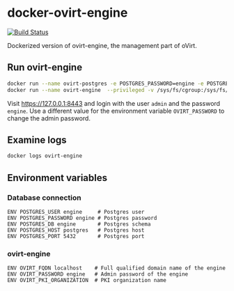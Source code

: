 # docker-ovirt-engine

[![Build Status](https://travis-ci.org/ovirt/ovirt-container-engine.svg?branch=master)](https://travis-ci.org/ovirt/ovirt-container-engine)

Dockerized version of ovirt-engine, the management part of oVirt.

## Run ovirt-engine

```bash
docker run --name ovirt-postgres -e POSTGRES_PASSWORD=engine -e POSTGRES_USER=engine -e POSTGRES_DB=engine --rm -d wooshot/ovirt-psql
docker run --name ovirt-engine  --privileged -v /sys/fs/cgroup:/sys/fs/cgroup:ro --link ovirt-postgres:postgres -e OVIRT_PASSWORD=engine --rm -p 8443:8443 -d wooshot/oe4.2

```
Visit https://127.0.0.1:8443 and login with the user `admin` and the password
`engine`. Use a different value for the environment variable `OVIRT_PASSWORD`
to change the admin password.

## Examine logs

```bash
docker logs ovirt-engine
```

## Environment variables

### Database connection
```
ENV POSTGRES_USER engine     # Postgres user
ENV POSTGRES_PASSWORD engine # Postgres password
ENV POSTGRES_DB engine       # Postgres schema
ENV POSTGRES_HOST postgres   # Postgres host
ENV POSTGRES_PORT 5432       # Postgres port
```

### ovirt-engine
```
ENV OVIRT_FQDN localhost    # Full qualified domain name of the engine
ENV OVIRT_PASSWORD engine   # Admin password of the engine
ENV OVIRT_PKI_ORGANIZATION  # PKI organization name
```
